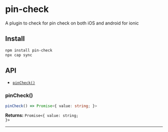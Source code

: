 # pin-check

A plugin to check for pin check on both iOS and android for ionic

## Install

```bash
npm install pin-check
npx cap sync
```

## API

<docgen-index>

* [`pinCheck()`](#pincheck)

</docgen-index>

<docgen-api>
<!--Update the source file JSDoc comments and rerun docgen to update the docs below-->

### pinCheck()

```typescript
pinCheck() => Promise<{ value: string; }>
```

**Returns:** <code>Promise&lt;{ value: string; }&gt;</code>

--------------------

</docgen-api>
